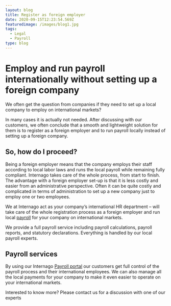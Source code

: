 ```yaml
---
layout: blog
title: Register as foreign employer
date: 2020-09-15T12:23:54.569Z
featuredimage: /images/blog1.jpg
tags:
  - Legal
  - Payroll
type: blog
---
```

# Employ and run payroll internationally without setting up a foreign company

We often get the question from companies if they need to set up a local company to employ on international markets?

In many cases it is actually not needed. After discussing with our customers, we often conclude that a smooth and lightweight solution for them is to register as a foreign employer and to run payroll locally instead of setting up a foreign company.  

## So, how do I proceed? 

Being a foreign employer means that the company employs their staff according to local labor laws and runs the local payroll while remaining fully compliant. Internago takes care of the whole process, from start to finish. The advantage with a foreign employer set-up is that it is less costly and easier from an administrative perspective. Often it can be quite costly and complicated in terms of administration to set up a new company just to employ one or two employees. 

We at Internago act as your company’s international HR department – will take care of the whole registration process as a foreign employer and run local [payroll](https://www.internago.com/payroll-services/) for your company on international markets. 

We provide a full payroll service including payroll calculations, payroll reports, and statutory declarations. Everything is handled by our local payroll experts.

## Payroll services

By using our Internago [Payroll portal](https://www.internago.com/payroll-portal) our customers get full control of the payroll process and their international employees. We can also manage all the local payments for your company to make it even easier to operate on your international markets.

Interested to know more? Please contact us for a discussion with one of our experts